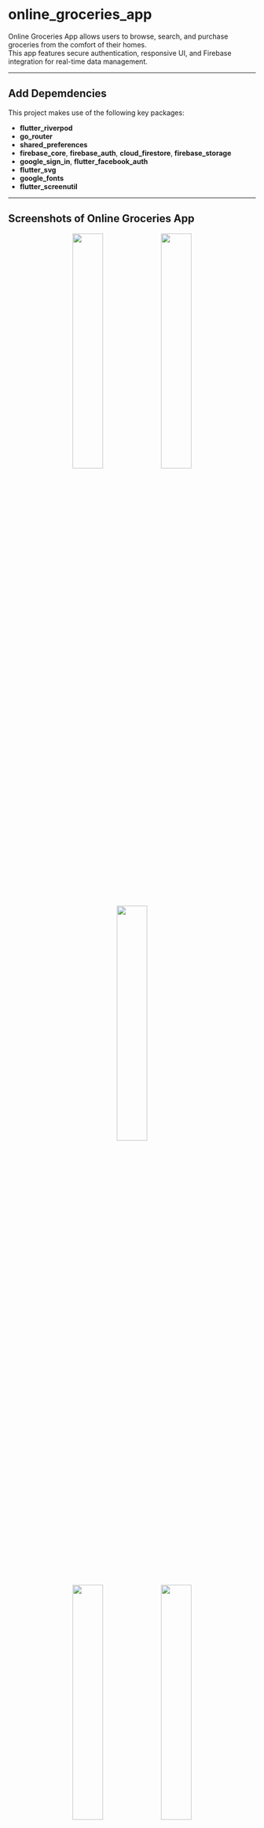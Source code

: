 # online_groceries_app

Online Groceries App allows users to browse, search, and purchase groceries from the comfort of their homes.  
This app features secure authentication, responsive UI, and Firebase integration for real-time data management.

---

## Add Depemdencies 
This project makes use of the following key packages:

- **flutter_riverpod** 
- **go_router** 
- **shared_preferences** 
- **firebase_core**, **firebase_auth**, **cloud_firestore**, **firebase_storage**
- **google_sign_in**, **flutter_facebook_auth** 
- **flutter_svg**
- **google_fonts** 
- **flutter_screenutil**

---

## Screenshots of Online Groceries App

<p align="center">
  <img src="https://github.com/user-attachments/assets/533ca472-c2db-4ffa-8bcd-47478391b31a" width="35%" />
  <img src="https://github.com/user-attachments/assets/671ed292-252c-4966-a3ea-a217a045d74b" width="35%" />
  <img src="https://github.com/user-attachments/assets/7eaeb505-22d4-42b3-89c5-071be9ee6fbb" width="35%" />
</p>

<p align="center">
  <img src="https://github.com/user-attachments/assets/14e83958-7201-4bac-abb6-ee01a5a481ed" width="35%" />
  <img src="https://github.com/user-attachments/assets/8311792e-00d2-4022-a6df-bc842bfcb6bc" width="35%" />
</p>

<p align="center">
  <img src="https://github.com/user-attachments/assets/94ce1c42-032d-478e-bc52-8e0cb3ea1f2c" width="35%" />
  <img src="https://github.com/user-attachments/assets/575c4111-31ca-429a-bd32-ec5ded70127b" width="35%" />
</p>

<p align="center">
  <img src="https://github.com/user-attachments/assets/c2f0cf14-299c-43aa-8535-587fc9116534" width="35%" />
  <img src="https://github.com/user-attachments/assets/a6fa72d6-e28d-4e31-9a4a-1ea153d8e809" width="35%" />
  <img src="https://github.com/user-attachments/assets/cc587615-1680-471b-8a9a-6ef8c8ffbc21" width="35%" />
</p>

<p align="center">
  <img src="https://github.com/user-attachments/assets/75697d83-3bdc-40a7-a876-bc29d2dfe717" width="35%" />
  <img src="https://github.com/user-attachments/assets/adf4c040-3b66-4436-bd49-4e340e7f2d7b" width="35%" />
  <img src="https://github.com/user-attachments/assets/495be630-4705-42ba-ad74-ad3c7653c337" width="35%" />
</p>

---

## Chat App 

Also, Developed a **Chat App** as part in this project.  
It allows users to send and receive real-time messages using **Firebase Firestore**, featuring a clean UI and smooth user experience.

---

### Screenshot for Chat App

<p align="center">
  <img src="https://github.com/user-attachments/assets/de04902b.jpg" width="30%" />
  <img src="https://github.com/user-attachments/assets/c206ebf3.jpg" width="30%" />
  <img src="https://github.com/user-attachments/assets/8cb63a11.jpg" width="30%" />
</p>

---

### 🧡 Built with Flutter & Firebase

